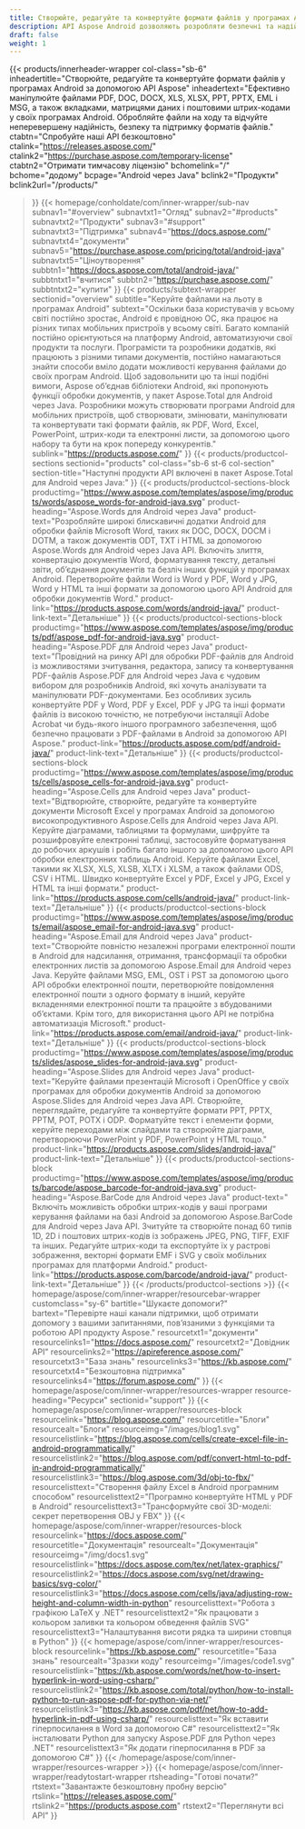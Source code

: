 ```yaml
---
title: Створюйте, редагуйте та конвертуйте формати файлів у програмах Android
description: API Aspose Android дозволяють розробляти безпечні та надійні програми Android для обробки PDF-файлів, документів Word, електронних таблиць, презентацій, штрих-кодів і електронних листів.
draft: false
weight: 1
---
```

{{< products/innerheader-wrapper col-class="sb-6"
  inheadertitle="Створюйте, редагуйте та конвертуйте формати файлів у програмах Android за допомогою API Aspose"
  inheadertext="Ефективно маніпулюйте файлами PDF, DOC, DOCX, XLS, XLSX, PPT, PPTX, EML і MSG, а також вкладками, матрицями даних і поштовими штрих-кодами у своїх програмах Android. Обробляйте файли на ходу та відчуйте неперевершену надійність, безпеку та підтримку форматів файлів."
  ctabtn="Спробуйте наші API безкоштовно"
  ctalink="https://releases.aspose.com/"
  ctalink2="https://purchase.aspose.com/temporary-license"
  ctabtn2="Отримати тимчасову ліцензію"
  bchomelink="/"
  bchome="додому"
  bcpage="Android через Java"
  bclink2="Продукти"
  bclink2url="/products/"
>}}
  {{< homepage/conholdate/com/inner-wrapper/sub-nav 
subnav1="#overview"
subnavtxt1="Огляд" 
subnav2="#products"
subnavtxt2="Продукти" 
subnav3="#support"
subnavtxt3="Підтримка" 
subnav4="https://docs.aspose.com/"
subnavtxt4="документи" 
subnav5="https://purchase.aspose.com/pricing/total/android-java"
subnavtxt5="Ціноутворення" 
subbtn1="https://docs.aspose.com/total/android-java/"
subbtntxt1="вчитися"
subbtn2="https://purchase.aspose.com/"
subbtntxt2="купити"
>}}
   {{< products/subtext-wrapper
   sectionid="overview" 
   subtitle="Керуйте файлами на льоту в програмах Android"
   subtext="Оскільки база користувачів у всьому світі постійно зростає, Android є провідною ОС, яка працює на різних типах мобільних пристроїв у всьому світі. Багато компаній постійно орієнтуються на платформу Android, автоматизуючи свої продукти та послуги. Програмісти та розробники додатків, які працюють з різними типами документів, постійно намагаються знайти способи вміло додати можливості керування файлами до своїх програм Android. Щоб задовольнити цю та інші подібні вимоги, Aspose об’єднав бібліотеки Android, які пропонують функції обробки документів, у пакет Aspose.Total для Android через Java. Розробники можуть створювати програми Android для мобільних пристроїв, щоб створювати, змінювати, маніпулювати та конвертувати такі формати файлів, як PDF, Word, Excel, PowerPoint, штрих-коди та електронні листи, за допомогою цього набору та бути на крок попереду конкурентів."
   sublink="https://products.aspose.com/"
>}} 
{{< products/productcol-sections
sectionid="products" 
col-class="sb-6 st-6 col-section"
section-title="Наступні продукти API включені в пакет Aspose.Total для Android через Java:"
>}}
{{< products/productcol-sections-block
productimg="https://www.aspose.com/templates/aspose/img/products/words/aspose_words-for-android-java.svg"
product-heading="Aspose.Words для Android через Java"
product-text="Розробляйте широкі блискавичні додатки Android для обробки файлів Microsoft Word, таких як DOC, DOCX, DOCM і DOTM, а також документів ODT, TXT і HTML за допомогою Aspose.Words для Android через Java API. Включіть злиття, конвертацію документів Word, форматування тексту, детальні звіти, об’єднання документів та безліч інших функцій у програмах Android. Перетворюйте файли Word із Word у PDF, Word у JPG, Word у HTML та інші формати за допомогою цього API Android для обробки документів Word."
product-link="https://products.aspose.com/words/android-java/" 
product-link-text="Детальніше"
>}}
{{< products/productcol-sections-block
productimg="https://www.aspose.com/templates/aspose/img/products/pdf/aspose_pdf-for-android-java.svg"
product-heading="Aspose.PDF для Android через Java"
product-text="Провідний на ринку API для обробки PDF-файлів для Android із можливостями зчитування, редактора, запису та конвертування PDF-файлів Aspose.PDF для Android через Java є чудовим вибором для розробників Android, які хочуть аналізувати та маніпулювати PDF-документами. Без особливих зусиль конвертуйте PDF у Word, PDF у Excel, PDF у JPG та інші формати файлів із високою точністю, не потребуючи інсталяції Adobe Acrobat чи будь-якого іншого програмного забезпечення, щоб безпечно працювати з PDF-файлами в Android за допомогою API Aspose."
product-link="https://products.aspose.com/pdf/android-java/" 
product-link-text="Детальніше"
>}}
{{< products/productcol-sections-block
productimg="https://www.aspose.com/templates/aspose/img/products/cells/aspose_cells-for-android-java.svg"
product-heading="Aspose.Cells для Android через Java"
product-text="Відтворюйте, створюйте, редагуйте та конвертуйте документи Microsoft Excel у програмах Android за допомогою високопродуктивного Aspose.Cells для Android через Java API. Керуйте діаграмами, таблицями та формулами, шифруйте та розшифровуйте електронні таблиці, застосовуйте форматування до робочих аркушів і робіть багато іншого за допомогою цього API обробки електронних таблиць Android. Керуйте файлами Excel, такими як XLSX, XLS, XLSB, XLTX і XLSM, а також файлами ODS, CSV і HTML. Швидко конвертуйте Excel у PDF, Excel у JPG, Excel у HTML та інші формати."
product-link="https://products.aspose.com/cells/android-java/" 
product-link-text="Детальніше"
>}}
{{< products/productcol-sections-block
productimg="https://www.aspose.com/templates/aspose/img/products/email/aspose_email-for-android-java.svg"
product-heading="Aspose.Email для Android через Java"
product-text="Створюйте повністю незалежні програми електронної пошти в Android для надсилання, отримання, трансформації та обробки електронних листів за допомогою Aspose.Email для Android через Java. Керуйте файлами MSG, EML, OST і PST за допомогою цього API обробки електронної пошти, перетворюйте повідомлення електронної пошти з одного формату в інший, керуйте вкладеннями електронної пошти та працюйте з вбудованими об’єктами. Крім того, для використання цього API не потрібна автоматизація Microsoft."
product-link="https://products.aspose.com/email/android-java/" 
product-link-text="Детальніше"
>}}
{{< products/productcol-sections-block
productimg="https://www.aspose.com/templates/aspose/img/products/slides/aspose_slides-for-android-java.svg"
product-heading="Aspose.Slides для Android через Java"
product-text="Керуйте файлами презентацій Microsoft і OpenOffice у своїх програмах для обробки документів Android за допомогою Aspose.Slides для Android через Java API. Створюйте, переглядайте, редагуйте та конвертуйте формати PPT, PPTX, PPTM, POT, POTX і ODP. Форматуйте текст і елементи форми, керуйте переходами між слайдами та створюйте діаграми, перетворюючи PowerPoint у PDF, PowerPoint у HTML тощо."
product-link="https://products.aspose.com/slides/android-java/" 
product-link-text="Детальніше"
>}}
{{< products/productcol-sections-block
productimg="https://www.aspose.com/templates/aspose/img/products/barcode/aspose_barcode-for-android-java.svg"
product-heading="Aspose.BarCode для Android через Java"
product-text=" Включіть можливість обробки штрих-кодів у ваші програми керування файлами на базі Android за допомогою Aspose.BarCode для Android через Java API. Зчитуйте та створюйте понад 60 типів 1D, 2D і поштових штрих-кодів із зображень JPEG, PNG, TIFF, EXIF та інших. Редагуйте штрих-коди та експортуйте їх у растрові зображення, векторні формати EMF і SVG у своїх мобільних програмах для платформи Android."
product-link="https://products.aspose.com/barcode/android-java/" 
product-link-text="Детальніше"
>}} 
{{< /products/productcol-sections >}}
{{< homepage/aspose/com/inner-wrapper/resourcebar-wrapper
customclass="sy-6"
bartitle="Шукаєте допомоги?"
bartext="Перевірте наші канали підтримки, щоб отримати допомогу з вашими запитаннями, пов’язаними з функціями та роботою API продукту Aspose."
resourcetxt1="документи"
resourcelinks1="https://docs.aspose.com/"
resourcetxt2="Довідник API"
resourcelinks2="https://apireference.aspose.com/"
resourcetxt3="База знань"
resourcelinks3="https://kb.aspose.com/"
resourcetxt4="Безкоштовна підтримка"
resourcelinks4="https://forum.aspose.com/"
>}}
{{< homepage/aspose/com/inner-wrapper/resources-wrapper
resource-heading="Ресурси"
sectionid="support"
>}}
{{< homepage/aspose/com/inner-wrapper/resources-block
resourcelink="https://blog.aspose.com/"
resourcetitle="Блоги"
resourcealt="Блоги"
resourceimg="/images/blog1.svg"
resourcelistlink="https://blog.aspose.com/cells/create-excel-file-in-android-programmatically/"
resourcelistlink2="https://blog.aspose.com/pdf/convert-html-to-pdf-in-android-programmatically/"
resourcelistlink3="https://blog.aspose.com/3d/obj-to-fbx/"
resourcelisttext="Створення файлу Excel в Android програмним способом"
resourcelisttext2="Програмно конвертуйте HTML у PDF в Android"
resourcelisttext3="Трансформуйте свої 3D-моделі: секрет перетворення OBJ у FBX"
>}}
{{< homepage/aspose/com/inner-wrapper/resources-block
resourcelink="https://docs.aspose.com/"
resourcetitle="Документація"
resourcealt="Документація"
resourceimg="/img/docs1.svg"
resourcelistlink="https://docs.aspose.com/tex/net/latex-graphics/"
resourcelistlink2="https://docs.aspose.com/svg/net/drawing-basics/svg-color/"
resourcelistlink3="https://docs.aspose.com/cells/java/adjusting-row-height-and-column-width-in-python"
resourcelisttext="Робота з графікою LaTeX у .NET"
resourcelisttext2="Як працювати з кольором заливки та кольором обведення файлів SVG"
resourcelisttext3="Налаштування висоти рядка та ширини стовпця в Python"
>}}
{{< homepage/aspose/com/inner-wrapper/resources-block
resourcelink="https://kb.aspose.com/"
resourcetitle="База знань"
resourcealt="Зразки коду"
resourceimg="/images/code1.svg"
resourcelistlink="https://kb.aspose.com/words/net/how-to-insert-hyperlink-in-word-using-csharp/"
resourcelistlink2="https://kb.aspose.com/total/python/how-to-install-python-to-run-aspose-pdf-for-python-via-net/"
resourcelistlink3="https://kb.aspose.com/pdf/net/how-to-add-hyperlink-in-pdf-using-csharp/"
resourcelisttext="Як вставити гіперпосилання в Word за допомогою C#"
resourcelisttext2="Як інсталювати Python для запуску Aspose.PDF для Python через .NET"
resourcelisttext3="Як додати гіперпосилання в PDF за допомогою C#"
>}}
{{< /homepage/aspose/com/inner-wrapper/resources-wrapper >}}
{{< homepage/aspose/com/inner-wrapper/readytostart-wrapper
rtsheading="Готові почати?"
rtstext="Завантажте безкоштовну пробну версію"
rtslink="https://releases.aspose.com/"
rtslink2="https://products.aspose.com"
rtstext2="Переглянути всі API"
>}}
